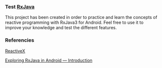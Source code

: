### Test [RxJava][1]

This project has been created in order to practice and learn the concepts of reactive programming with RxJava3 for Android. Feel free to use it to improve your knowledge and test the different features.

### Referencies
[ReactiveX][2]

[Exploring RxJava in Android — Introduction][3]

[1]: https://github.com/ReactiveX/RxJava
[2]: https://reactivex.io/
[3]: https://proandroiddev.com/exploring-rxjava-in-android-e52ed7ef32e2

